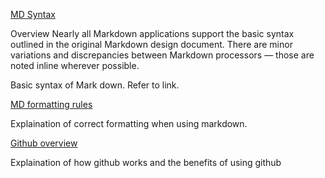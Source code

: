 [MD Syntax](https://www.markdownguide.org/basic-syntax/)

Overview
Nearly all Markdown applications support the basic syntax outlined in the original Markdown design document. There are minor variations and discrepancies between Markdown processors — those are noted inline wherever possible.

Basic syntax of Mark down. Refer to link.

[MD formatting rules](https://docs.github.com/en/get-started/writing-on-github/getting-started-with-writing-and-formatting-on-github/basic-writing-and-formatting-syntax)

Explaination of correct formatting when using markdown.

[Github overview](https://pages.github.com/)

Explaination of how github works and the benefits of using github


